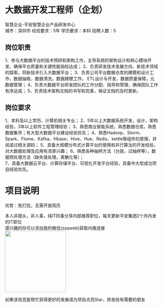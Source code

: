 # 大数据开发工程师（企划）
智慧企业-平安智慧企业产品研发中心  
城市：深圳市 经验要求：5年 学历要求：本科  招聘人数：5

## 岗位职责
1、参与大数据平台的技术预研和架构工作，主导系统的架构设计和核心模块开发，确保平台质量和关键性能指标达成； 
 2、负责研发技术发展方向，新技术领域的探索，将新技术引入大数据平台； 
 3、负责公司平台数据仓库的建模和设计工作，数据抽取，数据清洗，数据建模工作， ETL设计与开发，数据质量保障，元数据管理；
 4、负责大数据平台研发团队的工作分配、指导和管理，确保团队工作有序达成；
 5、负责技术架构文档的书写和完善，保证文档的及时更新。

## 岗位要求
1、本科及以上学历，计算机相关专业；
 2、5年以上大数据系统开发，设计，架构经验，3年以上软件工程管理经验； 
 3、熟悉商业智能系统，熟悉数据仓库，熟悉数据集市；有大型大数据平台建设经验优先； 
 4、熟悉Hadoop、Storm、Spark、Flume、Kafka、Hbase、Hive、Hue、Redis、kettle等组件的原理，并阅读过相关源码； 
 5、具备大规模分布式计算平台的使用和并行算法的开发经验，对大数据处理及应用有浓厚兴趣； 
 6、熟悉各种抽样方法（分层，过抽样等），数据预处理方法（缺失值处理，离散化等）；  
 7、具备大数据云平台、计算存储平台、可视化开发平台经验，具备中大型成功项目经验优先。

# 项目说明

优势：免打扰，无需开放简历

本人非猎头，非人事，纯IT同事分享内部推荐职位，每天更新平安集团2个月内发的IT职位  
感兴趣的你可以添加我的微信(zaqweb)获取内推连接  
<img src="https://github.com/zaqweb/PA-IT-JOBS/blob/master/WechatICode.jpeg"  height="200" width="200">

如果该信息能帮忙获得更好的发展请为项目点亮Star，转发给有需要的朋友




